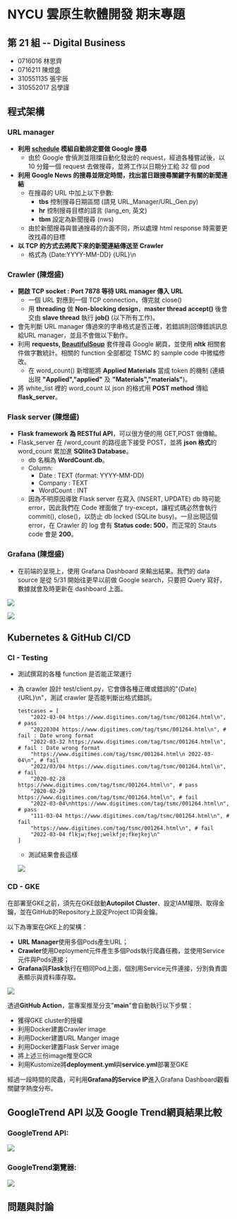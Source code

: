 # NYCU 雲原生軟體開發 期末專題

## 第 21 組 -- Digital Business

- 0716016   林思齊
- 0716211   陳煜盛
- 310551135 張宇辰
- 310552017 呂學謹

## 程式架構

### URL manager

- **利用 [schedule](https://schedule.readthedocs.io/en/stable/) 模組自動排定要做 Google 搜尋**
    - 由於 Google 會偵測並阻擋自動化發出的 request，經過各種嘗試後，以 10 分鐘一個 request 去做搜尋，並將工作以日期分工給 32 個 pod
- **利用 Google News 的搜尋並限定時間，找出當日跟搜尋關鍵字有關的新聞連結**
    - 在搜尋的 URL 中加上以下參數: 
        - **tbs** 控制搜尋日期區間 (請見 URL_Manager/URL_Gen.py)
        - **hr** 控制搜尋目標的語言 (lang_en, 英文)
        - **tbm** 設定為新聞搜尋 (nws)
    - 由於新聞搜尋與普通搜尋的介面不同，所以處理 html response 時需要更改找尋的目標
- **以 TCP 的方式去將爬下來的新聞連結傳送至 Crawler**
    - 格式為 {Date:YYYY-MM-DD} {URL}\n

### Crawler (陳煜盛)

- **開啟 TCP socket : Port 7878 等待 URL manager 傳入 URL**
    - 一個 URL 對應到一個 TCP connection，傳完就 close()
    - 用 **threading** 做 **Non-blocking design**，**master thread accept()** 後會交由 **slave thread** 執行 **job()** (以下所有工作)。
- 會先判斷 URL manager 傳過來的字串格式是否正確，若錯誤則回傳錯誤訊息給URL manager，並且不會做以下動作。
- 利用 **requests, [BeautifulSoup](https://github.com/wention/BeautifulSoup4)** 套件搜尋 Google 網頁，並使用 **nltk** 相關套件做字數統計。相關的 function 全部都從 TSMC 的 sample code 中微幅修改。
    - 在 word_count() 新增能將 **Applied Materials** 當成 token 的機制 (連續出現 **"Applied","applied"** 及 **"Materials","materials"**)。
- 將 white_list 裡的 word_count 以 json 的格式用 **POST method** 傳給 **flask_server**。

### Flask server (陳煜盛)

- **Flask framework 為 RESTful API**，可以很方便的用 GET,POST 做傳輸。
- Flask_server 在 /word_count 的路徑底下接受 POST，並將 **json 格式**的 word_count 累加進 **SQlite3 Database**。
    - db 名稱為 **WordCount.db**。
    - Column: 
        - Date : TEXT (format: YYYY-MM-DD)
        - Company : TEXT
        - WordCount : INT
    - 因為不明原因導致 Flask server 在寫入 (INSERT, UPDATE) db 時可能 error，因此我們在 Code 裡面做了 try-except，讓程式碼必然會執行 commit(), close()，以防止 db locked (SQLite busy)。一旦出現這個 error，在 Crawler 的 log 會有 **Status code: 500**，而正常的 Stauts code 會是 **200**。

### Grafana (陳煜盛)

- 在前端的呈現上，使用 Grafana Dashboard 來輸出結果。我們的 data source 是從 5/31 開始往更早以前做 Google search，只要把 Query 寫好，數據就會及時更新在 dashboard 上面。

![](imgs/trend2.png)

![](imgs/trend1.png)

## Kubernetes & GitHub CI/CD

### CI - Testing

- 測試撰寫的各種 function 是否能正常運行
- 為 crawler 設計 test/client.py，它會傳各種正確或錯誤的"{Date} {URL}\n"，測試 crawler 是否能判斷出格式錯誤。
    ```python3=
    testcases = [
        "2022-03-04 https://www.digitimes.com/tag/tsmc/001264.html\n", # pass
        "20220304 https://www.digitimes.com/tag/tsmc/001264.html\n", # fail : Date wrong format
        "2022-03-32 https://www.digitimes.com/tag/tsmc/001264.html\n", # fail : Date wrong format
        "https://www.digitimes.com/tag/tsmc/001264.html\n 2022-03-04\n", # fail
        "2022/03/04 https://www.digitimes.com/tag/tsmc/001264.html\n", # fail
        "2020-02-28     https://www.digitimes.com/tag/tsmc/001264.html\n", # pass
        "2020-02-29     https://www.digitimes.com/tag/tsmc/001264.html\n", # fail
        "2022-03-04\nhttps://www.digitimes.com/tag/tsmc/001264.html\n", # pass
        "111-03-04 https://www.digitimes.com/tag/tsmc/001264.html\n", # fail
        "https://www.digitimes.com/tag/tsmc/001264.html\n", # fail
        "2022-03-04 flkjw;fkej;welkfje;fkejkej\n"
    ]
    ```
    - 測試結果會長這樣

    ![](imgs/test.png)

### CD - GKE

在部署至GKE之前，須先在GKE啟動**Autopilot Cluster**、設定IAM權限、取得金鑰，並在GitHub的Repository上設定Project ID與金鑰。

以下為專案在GKE上的架構：

 * **URL Manager**使用多個Pods產生URL；
 * **Crawler**使用Deployment元件產生多個Pods執行爬蟲任務，並使用Service元件與Pods連接；
 * **Grafana**與**Flask**執行在相同Pod上面，個別用Service元件連接，分別負責圖表顯示與資料庫存取。

![](imgs/gke_architecture.png)

透過**GitHub Action**，當專案推至分支"**main**"會自動執行以下步驟：
 * 獲得GKE cluster的授權
 * 利用Docker建置Crawler image
 * 利用Docker建置URL Manger image
 * 利用Docker建置Flask Server image
 * 將上述三份image推至GCR
 * 利用Kustomize將**deployment.yml**與**service.yml**部署至GKE

經過一段時間的爬蟲，可利用**Grafana的Service IP**進入Grafana Dashboard觀看關鍵字熱度分布。

## GoogleTrend API 以及 Google Trend網頁結果比較

### GoogleTrend API:

![](imgs/google_trend2.png)


### GoogleTrend瀏覽器:

![](imgs/google_trend1.png)

## 問題與討論